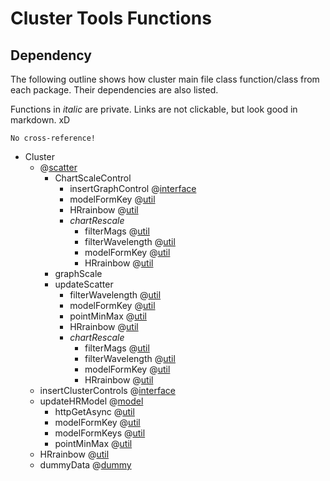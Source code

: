 # Cluster Tools Functions

## Dependency

The following outline shows how cluster main file class function/class from each package.
Their dependencies are also listed.

Functions in _italic_ are private. Links are not clickable, but look good in markdown. xD

    No cross-reference!

* Cluster
    * @[scatter](./chart-cluster-scatter.ts)
        * ChartScaleControl
            * insertGraphControl @[interface](./chart-cluster-interface.ts)
            * modelFormKey @[util](./chart-cluster-util.ts)
            * HRrainbow @[util](./chart-cluster-util.ts)
            * _chartRescale_
                * filterMags @[util](./chart-cluster-util.ts)
                * filterWavelength @[util](./chart-cluster-util.ts)
                * modelFormKey @[util](./chart-cluster-util.ts)
                * HRrainbow @[util](./chart-cluster-util.ts)
        * graphScale
        * updateScatter
            * filterWavelength @[util](./chart-cluster-util.ts)
            * modelFormKey @[util](./chart-cluster-util.ts)
            * pointMinMax @[util](./chart-cluster-util.ts)
            * HRrainbow @[util](./chart-cluster-util.ts)
            * _chartRescale_
                * filterMags @[util](./chart-cluster-util.ts)
                * filterWavelength @[util](./chart-cluster-util.ts)
                * modelFormKey @[util](./chart-cluster-util.ts)
                * HRrainbow @[util](./chart-cluster-util.ts)
    * insertClusterControls @[interface](./chart-cluster-interface.ts)
    * updateHRModel @[model](./chart-cluster-model.ts)
        * httpGetAsync @[util](./chart-cluster-util.ts)
        * modelFormKey @[util](./chart-cluster-util.ts)
        * modelFormKeys @[util](./chart-cluster-util.ts)
        * pointMinMax @[util](./chart-cluster-util.ts)
    * HRrainbow @[util](./chart-cluster-util.ts)
    * dummyData @[dummy](./chart-cluster-dummy.ts)
